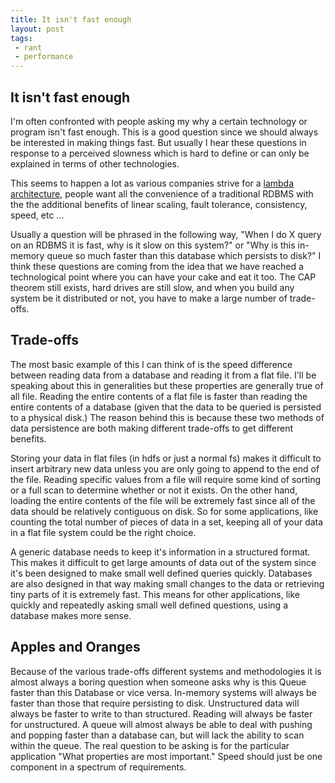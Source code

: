 ```yaml
---
title: It isn't fast enough
layout: post
tags:
 - rant
 - performance
---
```

## It isn't fast enough
I'm often confronted with people asking my why a certain technology or program isn't fast enough. This is
a good question since we should always be interested in making things fast. But usually I hear these
questions in response to a perceived slowness which is hard to define or can only be explained in terms
of other technologies. 

This seems to happen a lot as various companies strive for a [lambda architecture](http://lambda-architecture.net/),
people want all the convenience of a traditional RDBMS with the the additional benefits of linear scaling,
fault tolerance, consistency, speed,  etc ...

Usually a question will be phrased in the following way, "When I do X query on an RDBMS it is fast, why 
is it slow on this system?" or "Why is this in-memory queue so much faster than this database which persists to 
disk?" I think these questions are coming from the idea that we have reached a technological point where
you can have your cake and eat it too. The CAP theorem still exists, hard drives are still slow, and when
you build any system be it distributed or not, you have to make a large number of trade-offs.

## Trade-offs

The most basic example of this I can think of is the speed difference between reading data from a database
and reading it from a flat file. I'll be speaking about this in generalities but these properties are generally
true of all file. Reading the entire contents of a flat file is faster than reading the entire contents
of a database (given that the data to be queried is persisted to a physical disk.) The reason behind this 
is because these two methods of data persistence are both making different trade-offs to get different benefits. 

Storing your data in flat files (in hdfs or just a normal fs) makes it difficult to insert arbitrary new data unless
you are only going to append to the end of the file. Reading specific values from a file will require some
kind of sorting or a full scan to determine whether or not it exists. On the other hand, loading the entire
contents of the file will be extremely fast since all of the data should be relatively contiguous on disk. So
for some applications, like counting the total number of pieces of data in a set, keeping all of your data in
a flat file system could be the right choice.

A generic database needs to keep it's information in a structured format. This makes it difficult to get large amounts
of data out of the system since it's been designed to make small well defined queries quickly. Databases are also 
designed in that way making small changes to the data or retrieving tiny parts of it is extremely fast. This means
for other applications, like quickly and repeatedly asking small well defined questions, using a database makes
more sense. 


## Apples and Oranges

Because of the various trade-offs different systems and methodologies it is almost always a boring question
when someone asks why is this Queue faster than this Database or vice versa. In-memory systems will always be faster
than those that require persisting to disk. Unstructured data will always be faster to write to than structured.
Reading will always be faster for unstructured. A queue will almost always be able to deal with pushing and
popping faster than a database can, but will lack the ability to scan within the queue. The real question to be asking
is for the particular application "What properties are most important." Speed should just be one component in
a spectrum of requirements.




